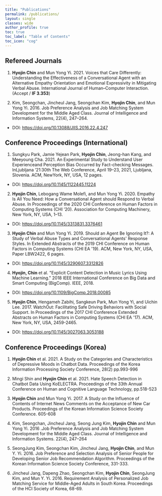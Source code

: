 ```yaml
---
title: "Publications"
permalink: /publications/
layout: single
classes: wide
author_profile: true
toc: true
toc_label: "Table of Contents"
toc_icon: "cog"
---
```


## Refereed Journals
1. **Hyojin Chin** and Mun Yong Yi. 2021. Voices that Care Differently: Understanding the Effectiveness of a Conversational Agent with an Alternative Empathy
Orientation and Emotional Expressivity in Mitigating Verbal Abuse. International Journal of Human–Computer Interaction. (Accept / **IF 3.353**) <br>

2. Kim, Seongchan, Jincheul Jang, Seongchan Kim, **Hyojin Chin**, and Mun Yong Yi. 2016. Job Preference Analysis and Job Matching System Development for the Middle Aged Class. Journal of Intelligence and Information Systems, 22(4), 247–264. <br>
- DOI: https://doi.org/10.13088/JIIS.2016.22.4.247

## Conference Proceedings (International) 
1. Sungkyu Park, Jamie Yejean Park, **Hyojin Chin**, Jeong-han Kang, and Meeyoung Cha. 2021. An Experimental Study to Understand User Experienceand
Perception Bias Occurred by Fact-checking Messages. InLjubljana ’21:30th The Web Conference, April 19–23, 2021, Ljubljana, Slovenia. ACM, NewYork, NY, USA, 12 pages.<br> 
- DOI: https://doi.org/10.1145/1122445.11224

2. **Hyojin Chin**, Lebogang Wame Molefi, and Mun Yong Yi. 2020. Empathy Is All You Need: How a Conversational Agent should Respond to Verbal Abuse. In Proceedings of the 2020 CHI Conference on Human Factors in Computing Systems (CHI ’20). Association for Computing Machinery, New York, NY, USA, 1–13.<br>
- DOI: https://doi.org/10.1145/3313831.3376461

3. **Hyojin Chin** and Mun Yong Yi. 2019. Should an Agent Be Ignoring It?: A Study of Verbal Abuse Types and Conversational Agents' Response Styles. In Extended Abstracts of the 2019 CHI Conference on Human Factors in Computing Systems (CHI EA '19). ACM, New York, NY, USA, Paper LBW2422, 6 pages.<br>
- DOI: https://doi.org/10.1145/3290607.3312826

4. **Hyojin, Chin** et al. "Explicit Content Detection in Music Lyrics Using Machine Learning." 2018 IEEE International Conference on Big Data and Smart Computing (BigComp). IEEE, 2018. <br>
- DOI: https://doi.org/10.1109/BigComp.2018.00085

5. **Hyojin Chin**, Hengameh Zabihi, Sangkeun Park, Mun Yong Yi, and Uichin Lee. 2017. WatchOut: Facilitating Safe Driving Behaviors with Social Support. In Proceedings of the 2017 CHI Conference Extended Abstracts on Human Factors in Computing Systems (CHI EA '17). ACM, New York, NY, USA, 2459-2465. <br>
- DOI: https://doi.org/10.1145/3027063.3053188

## Conference Proceedings (Korea)
1. **Hyojin Chin** et al. 2021. A Study on the Categories and Characteristics of Depressive Moods in Chatbot Data. Proceedings of the Korea Information Processing Society Conference, 28(2) pp.993-996

2. Mingi Shin and **Hyojin Chin** et al. 2021. Hate Speech Detection in Chatbot Data Using KoELECTRA. Proceedings of the 33th Annual Conference on Human and Cognitive Language Technology, pp.518-523

3. **Hyojin Chin** and Mun Yong Yi. 2017. A Study on the Influence of Contents of Internet News Comments on the Acceptance of New Car Products. Proceedings of the Korean Information Science Society Conference. 605-608

4. Kim, Seongchan, Jincheul Jang, Seong Jung Kim, **Hyojin Chin** and Mun Yong Yi. 2016 .Job Preference Analysis and Job Matching System Development for the Middle Aged Class. Journal of Intelligence and Information Systems. 22(4), 247–264

5. SeongJung Kim, Seongchan Kim, Jincheul Jang, **Hyojin Chin**, and Mun Y. Yi. 2016. Job Preference and Selection Analysis of Senior People for Developing Senior Job Recommendation Algorithm. Proceedings of the Korean Information Science Society Conference, 331-333.

6. Jincheul Jang, Dapeng Zhao, Seongchan Kim, **Hyojin Chin**, SeongJung Kim, and Mun Y. Yi. 2016. Requirement Analysis of Personalized Job Matching Service for Middle-Aged Adults in South Korea. Proceedings of the HCI Society of Korea, 68-69.


